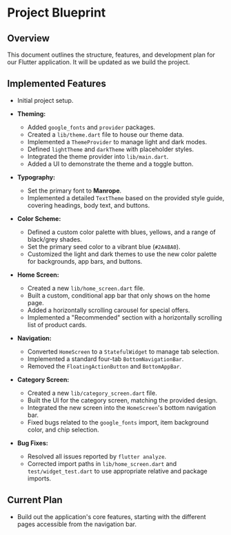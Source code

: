 # Project Blueprint

## Overview

This document outlines the structure, features, and development plan for our Flutter application. It will be updated as we build the project.

## Implemented Features

*   Initial project setup.
*   **Theming:**
    *   Added `google_fonts` and `provider` packages.
    *   Created a `lib/theme.dart` file to house our theme data.
    *   Implemented a `ThemeProvider` to manage light and dark modes.
    *   Defined `lightTheme` and `darkTheme` with placeholder styles.
    *   Integrated the theme provider into `lib/main.dart`.
    *   Added a UI to demonstrate the theme and a toggle button.
*   **Typography:**
    *   Set the primary font to **Manrope**.
    *   Implemented a detailed `TextTheme` based on the provided style guide, covering headings, body text, and buttons.
*   **Color Scheme:**
    *   Defined a custom color palette with blues, yellows, and a range of black/grey shades.
    *   Set the primary seed color to a vibrant blue (`#2A4BA0`).
    *   Customized the light and dark themes to use the new color palette for backgrounds, app bars, and buttons.
*   **Home Screen:**
    *   Created a new `lib/home_screen.dart` file.
    *   Built a custom, conditional app bar that only shows on the home page.
    *   Added a horizontally scrolling carousel for special offers.
    *   Implemented a "Recommended" section with a horizontally scrolling list of product cards.
*   **Navigation:**
    *   Converted `HomeScreen` to a `StatefulWidget` to manage tab selection.
    *   Implemented a standard four-tab `BottomNavigationBar`.
    *   Removed the `FloatingActionButton` and `BottomAppBar`.

*   **Category Screen:**
    *   Created a new `lib/category_screen.dart` file.
    *   Built the UI for the category screen, matching the provided design.
    *   Integrated the new screen into the `HomeScreen`'s bottom navigation bar.
    *   Fixed bugs related to the `google_fonts` import, item background color, and chip selection.
*   **Bug Fixes:**
    *   Resolved all issues reported by `flutter analyze`.
    *   Corrected import paths in `lib/home_screen.dart` and `test/widget_test.dart` to use appropriate relative and package imports.

## Current Plan

*   Build out the application's core features, starting with the different pages accessible from the navigation bar.
